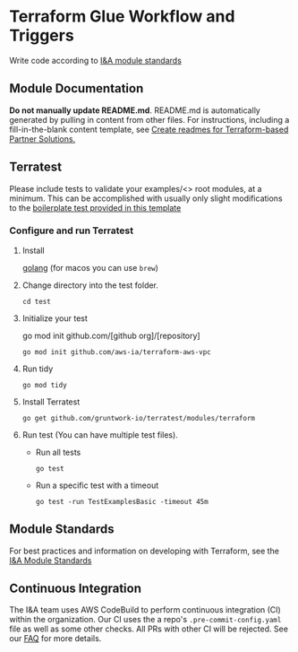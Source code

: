 # Terraform Glue Workflow and Triggers
Write code according to [I&A module standards](https://aws-ia.github.io/standards-terraform/)

## Module Documentation

**Do not manually update README.md**. README.md is automatically generated by pulling in content from other files. For instructions, including a fill-in-the-blank content template, see [Create readmes for Terraform-based Partner Solutions.](https://aws-ia-us-west-2.s3.us-west-2.amazonaws.com/docs/content/index.html#/lessons/8rpYWWL59M7dcS-NsjYmaISUu-L_UqEv)

## Terratest

Please include tests to validate your examples/<> root modules, at a minimum. This can be accomplished with usually only slight modifications to the [boilerplate test provided in this template](./test/examples_basic_test.go)

### Configure and run Terratest

1. Install

    [golang](https://go.dev/doc/install) (for macos you can use `brew`)
2. Change directory into the test folder.

    `cd test`
3. Initialize your test

    go mod init github.com/[github org]/[repository]

    `go mod init github.com/aws-ia/terraform-aws-vpc`
4. Run tidy

    `go mod tidy`
5. Install Terratest

    `go get github.com/gruntwork-io/terratest/modules/terraform`
6. Run test (You can have multiple test files).
    - Run all tests

        `go test`
    - Run a specific test with a timeout

        `go test -run TestExamplesBasic -timeout 45m`

## Module Standards

For best practices and information on developing with Terraform, see the [I&A Module Standards](https://aws-ia.github.io/standards-terraform/)

## Continuous Integration

The I&A team uses AWS CodeBuild to perform continuous integration (CI) within the organization. Our CI uses the a repo's `.pre-commit-config.yaml` file as well as some other checks. All PRs with other CI will be rejected. See our [FAQ](https://aws-ia.github.io/standards-terraform/faq/#are-modules-protected-by-ci-automation) for more details.
